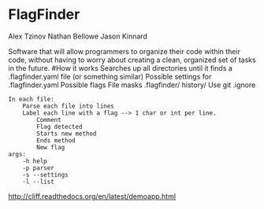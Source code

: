 FlagFinder
==========

Alex Tzinov
Nathan Bellowe
Jason Kinnard

Software that will allow programmers to organize their code within their code, without having to worry about creating a clean, organized set of tasks in the future.
#How it works
	Searches up all directories until it finds a .flagfinder.yaml file (or something similar)
	Possible settings for .flagfinder.yaml
		Possible flags
		File masks
		.flagfinder/
			history/
		Use git .ignore
	
	In each file:
		Parse each file into lines
		Label each line with a flag --> 1 char or int per line. 
			Comment
			Flag detected
			Starts new method
			Ends method
			New flag
	args:
		-h help
		-p parser
		-s --settings 
		-l --list 
	
	
http://cliff.readthedocs.org/en/latest/demoapp.html
